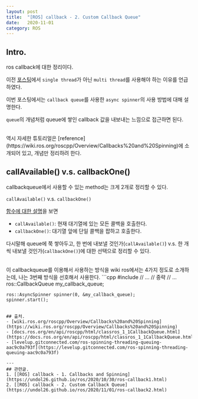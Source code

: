 ```yaml
---
layout: post
title:  "[ROS] callback - 2. Custom Callback Queue"
date:   2020-11-01
category: ROS
---
```


## Intro.
ros callback에 대한 정리이다.

이전 [포스팅](https://undol26.github.io/ros/2020/10/30/ros-callback1.html)에서 `single thread`가 아닌 `multi thread`를 사용해야 하는 이유를 언급하였다.

이번 포스팅에서는 `callback queue`를 사용한 `async spinner`의 사용 방법에 대해 설명한다.

`queue`의 개념처럼 queue에 쌓인 callback 값을 내보내는 느낌으로 접근하면 된다.

<br> 
역시 자세한 튜토리얼은 [reference](https://wiki.ros.org/roscpp/Overview/Callbacks%20and%20Spinning)에 소개되어 있고, 개념만 정리하려 한다.

## callAvailable()  v.s. callbackOne()
callbackqueue에서 사용할 수 있는 method는 크게 2개로 정리할 수 있다.

`callAvailable()`  v.s. `callbackOne()`

[함수에 대한 설명](https://docs.ros.org/en/api/roscpp/html/classros_1_1CallbackQueue.html)을 보면 

* `callAvailable()`: 현재 대기열에 있는 모든 콜백을 호출한다.
* `callbackOne()`: 대기열 앞에 단일 콜백을 팝하고 호출한다.

다시말해 queue에 쭉 쌓아두고, 한 번에 내보낼 것인가(`callAvailable()`) v.s. 한 개씩 내보낼 것인가(`callbackOne()`)에 대한 선택으로 정리할 수 있다.

<br>
이 callbackqueue를 이용해서 사용하는 방식을 wiki ros에서는 4가지 정도로 소개하는데, 나는 3번째 방식을 선호해서 사용한다.
```cpp
#include <ros/callback_queue.h>
	// ...
	// 중략
	// ...
	ros::CallbackQueue my_callback_queue;

	ros::AsyncSpinner spinner(0, &my_callback_queue);
	spinner.start();
```

## 출처.
- [wiki.ros.org/roscpp/Overview/Callbacks%20and%20Spinning](https://wiki.ros.org/roscpp/Overview/Callbacks%20and%20Spinning)
- [docs.ros.org/en/api/roscpp/html/classros_1_1CallbackQueue.html](https://docs.ros.org/en/api/roscpp/html/classros_1_1CallbackQueue.html)
- [levelup.gitconnected.com/ros-spinning-threading-queuing-aac9c0a793f](https://levelup.gitconnected.com/ros-spinning-threading-queuing-aac9c0a793f)

---
## 관련글.
1. [[ROS] callback - 1. Callbacks and Spinning](https://undol26.github.io/ros/2020/10/30/ros-callback1.html)
2. [[ROS] callback - 2. Custom Callback Queue](https://undol26.github.io/ros/2020/11/01/ros-callback2.html)
